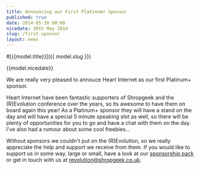 ```yaml
---
title: Announcing our First Platinum+ Sponsor
published: true
date: 2014-05-30 00:00
nicedate: 30th May 2014
slug: /first-sponsor
layout: news
---
```

#[{{model.title}}]({{ model.slug }})

<span class="news-post__date">{{model.nicedate}}</span>

We are really very pleased to annouce Heart Internet as our first Platinum+ sponsor.

Heart Internet have been fantastic supporters of Shropgeek and the (R)Evolution conference over the years, so its awesome to have them on board again this year! As a Platinum+ sponsor they will have a stand on the day and will have a special 5 minute speaking slot as well, so there will be plenty of opportunities for you to go and have a chat with them on the day. I've also had a rumour about some cool freebies...

Without sponsors we couldn't put on the (R)Evolution, so we really appreciate the help and support we receive from them. If you would like to support us in some way, large or small, have a look at our [sponsorship pack](/assets/REvolution-Sponsorship-2014.pdf) or get in touch with us at [revolution@shropgeek.co.uk](mailto:revolution@shropgeek.co.uk).